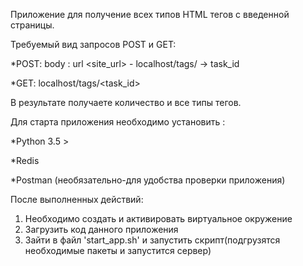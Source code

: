 Приложение для получение всех типов HTML тегов с введенной страницы.

Требуемый вид запросов POST и GET:

*POST: body : url <site_url> - localhost/tags/ -> task_id 

*GET: localhost/tags/<task_id> 

В результате получаете количество и все типы тегов.

Для старта приложения необходимо установить :

*Python 3.5 >

*Redis

*Postman (необязательно-для удобства проверки приложения)

После выполненных действий:

1. Необходимо создать и активировать виртуальное окружение
2. Загрузить код данного приложения
3. Зайти в файл 'start_app.sh' и запустить скрипт(подгрузятся необходимые пакеты и запустится сервер)
